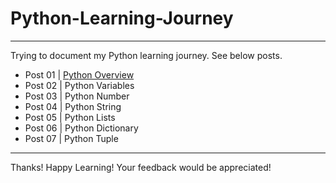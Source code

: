 # Python-Learning-Journey
---

Trying to document my Python learning journey. See below posts.

+ Post 01 | [Python Overview](https://github.com/shobhit-singh/Python-Learning-Journey/blob/master/Post%2001%20%7C%20Python%20Overview.md)
+ Post 02 | Python Variables
+ Post 03 | Python Number
+ Post 04 | Python String
+ Post 05 | Python Lists
+ Post 06 | Python Dictionary
+ Post 07 | Python Tuple

---
Thanks!
Happy Learning! Your feedback would be appreciated!

